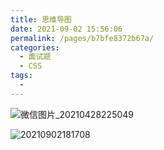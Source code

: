 ```yaml
---
title: 思维导图
date: 2021-09-02 15:56:06
permalink: /pages/b7bfe8372b67a/
categories:
  - 面试题
  - CSS
tags:
  -
---
```


![微信图片_20210428225049](https://cdn.jsdelivr.net/gh/wu529778790/image/blog/微信图片_20210428225049.png)

![20210902181708](https://cdn.jsdelivr.net/gh/wu529778790/image/blog/20210902181708.png)

<!-- more -->